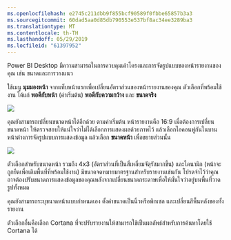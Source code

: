 ```yaml
---
ms.openlocfilehash: e2745c211dbb9f855bcf90589f0fbbe65857b3a3
ms.sourcegitcommit: 60dad5aa0d85db790553e537bf8ac34ee3289ba3
ms.translationtype: MT
ms.contentlocale: th-TH
ms.lasthandoff: 05/29/2019
ms.locfileid: "61397952"
---
```

Power BI Desktop มีความสามารถในการควบคุมเค้าโครงและการจัดรูปแบบของหน้ารายงานของคุณ เช่น ขนาดและการวางแนว

ใช้เมนู **มุมมองหน้า** จากแท็บหน้าแรกเพื่อเปลี่ยนอัตราส่วนของหน้ารายงานของคุณ ตัวเลือกที่พร้อมใช้งาน ได้แก่ **พอดีกับหน้า** (ค่าเริ่มต้น) **พอดีกับความกว้าง** และ **ขนาดจริง**

![](media/3-11-page-layout-formatting/3-11_1.png)

คุณยังสามารถเปลี่ยนขนาดหน้าได้อีกด้วย ตามค่าเริ่มต้น หน้ารายงานคือ 16:9 เมื่อต้องการเปลี่ยนขนาดหน้า ให้ตรวจสอบให้แน่ใจว่าไม่ได้เลือกการแสดงผลด้วยภาพไว้ แล้วเลือกไอคอนพู่กันในบานหน้าต่างการจัดรูปแบบการแสดงข้อมูล แล้วเลือก **ขนาดหน้า** เพื่อขยายส่วนนั้น

![](media/3-11-page-layout-formatting/3-11_2.png)

ตัวเลือกสำหรับขนาดหน้า รวมถึง 4x3 (อัตราส่วนที่เป็นสี่เหลี่ยมจัตุรัสมากขึ้น) และไดนามิก (หน้าจะถูกยืดเพื่อเติมพื้นที่ที่พร้อมใช้งาน) มีขนาดจดหมายมาตรฐานสำหรับรายงานเช่นกัน โปรดจำไว้ว่าคุณอาจต้องปรับขนาดการแสดงข้อมูลของคุณหลังจากเปลี่ยนขนาดกระดาษเพื่อให้มั่นใจว่าอยู่บนพื้นที่วาดรูปทั้งหมด

คุณยังสามารถระบุขนาดหน้าแบบกำหนดเอง ตั้งค่าขนาดเป็นนิ้วหรือพิกเซล และเปลี่ยนสีพื้นหลังของทั้งรายงาน

ตัวเลือกอื่นคือเลือก Cortana ที่จะปรับรายงานให้สามารถใช้เป็นผลลัพธ์สำหรับการค้นหาโดยใช้ Cortana ได้

